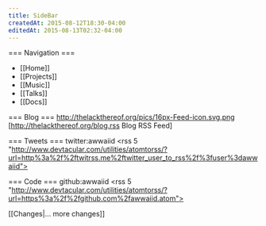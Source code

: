 ```yaml
---
title: SideBar
createdAt: 2015-08-12T18:30-04:00
editedAt: 2015-08-13T02:32-04:00
---
```


=== Navigation ===
* [[Home]]
* [[Projects]]
* [[Music]]
* [[Talks]]
* [[Docs]]

=== Blog ===
http://thelackthereof.org/pics/16px-Feed-icon.svg.png [http://thelackthereof.org/blog.rss Blog RSS Feed]
<headlines>

=== Tweets ===
twitter:awwaiid
<rss 5 "http://www.devtacular.com/utilities/atomtorss/?url=http%3a%2f%2ftwitrss.me%2ftwitter_user_to_rss%2f%3fuser%3dawwaiid">

=== Code ===
github:awwaiid
<rss 5 "http://www.devtacular.com/utilities/atomtorss/?url=https%3a%2f%2fgithub.com%2fawwaiid.atom">

<SimpleChanges>[[Changes|... more changes]]


